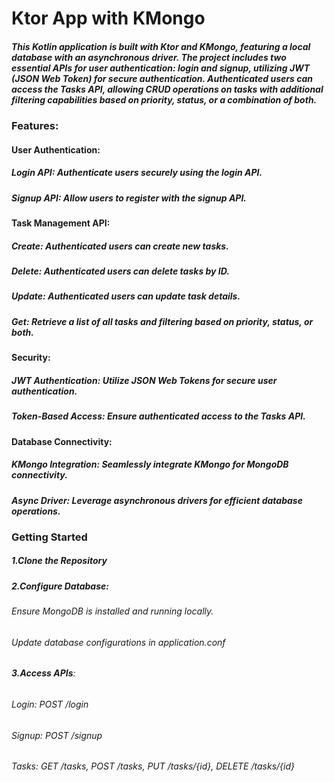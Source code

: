 # Ktor App with KMongo

##### This Kotlin application is built with Ktor and KMongo, featuring a local database with an asynchronous driver. The project includes two essential APIs for user authentication: login and signup, utilizing JWT (JSON Web Token) for secure authentication. Authenticated users can access the Tasks API, allowing CRUD operations on tasks with additional filtering capabilities based on priority, status, or a combination of both.

### Features:

#### User Authentication:
##### **Login API**: Authenticate users securely using the login API.
##### **Signup API**: Allow users to register with the signup API.

#### Task Management API:
##### **Create**: Authenticated users can create new tasks.
##### **Delete**: Authenticated users can delete tasks by ID.
##### **Update**: Authenticated users can update task details.
##### **Get**: Retrieve a list of all tasks and filtering based on priority, status, or both.

#### Security:
##### **JWT Authentication**: Utilize JSON Web Tokens for secure user authentication.
##### **Token-Based Access**: Ensure authenticated access to the Tasks API.

#### Database Connectivity:
##### **KMongo Integration**: Seamlessly integrate KMongo for MongoDB connectivity.
##### **Async Driver**: Leverage asynchronous drivers for efficient database operations.

### Getting Started
##### **1.Clone the Repository**
##### **2.Configure Database**:
###### Ensure MongoDB is installed and running locally.
###### Update database configurations in application.conf
###### **3.Access APIs**:
###### Login: POST /login
###### Signup: POST /signup
###### Tasks: GET /tasks, POST /tasks, PUT /tasks/{id}, DELETE /tasks/{id}

